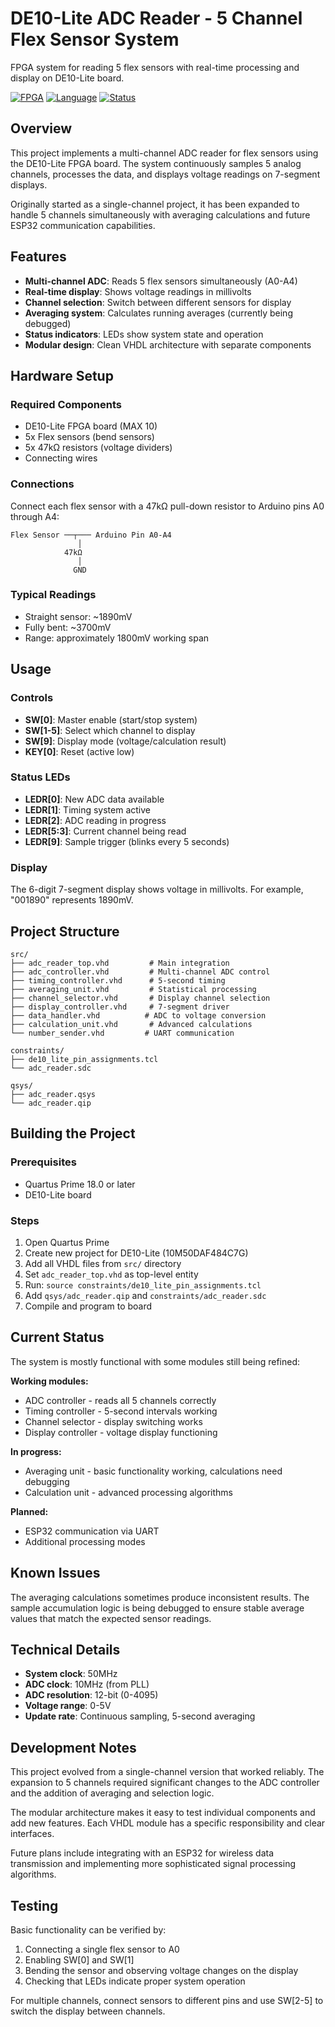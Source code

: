 # DE10-Lite ADC Reader - 5 Channel Flex Sensor System

FPGA system for reading 5 flex sensors with real-time processing and display on DE10-Lite board.

[![FPGA](https://img.shields.io/badge/FPGA-DE10--Lite-blue.svg)]()
[![Language](https://img.shields.io/badge/Language-VHDL-orange.svg)]()
[![Status](https://img.shields.io/badge/Status-Working-green.svg)]()

## Overview

This project implements a multi-channel ADC reader for flex sensors using the DE10-Lite FPGA board. The system continuously samples 5 analog channels, processes the data, and displays voltage readings on 7-segment displays.

Originally started as a single-channel project, it has been expanded to handle 5 channels simultaneously with averaging calculations and future ESP32 communication capabilities.

## Features

- **Multi-channel ADC**: Reads 5 flex sensors simultaneously (A0-A4)
- **Real-time display**: Shows voltage readings in millivolts
- **Channel selection**: Switch between different sensors for display
- **Averaging system**: Calculates running averages (currently being debugged)
- **Status indicators**: LEDs show system state and operation
- **Modular design**: Clean VHDL architecture with separate components

## Hardware Setup

### Required Components
- DE10-Lite FPGA board (MAX 10)
- 5x Flex sensors (bend sensors)
- 5x 47kΩ resistors (voltage dividers)
- Connecting wires

### Connections
Connect each flex sensor with a 47kΩ pull-down resistor to Arduino pins A0 through A4:

```
Flex Sensor ──┬─── Arduino Pin A0-A4
               │
            47kΩ
               │
              GND
```

### Typical Readings
- Straight sensor: ~1890mV
- Fully bent: ~3700mV
- Range: approximately 1800mV working span

## Usage

### Controls
- **SW[0]**: Master enable (start/stop system)
- **SW[1-5]**: Select which channel to display
- **SW[9]**: Display mode (voltage/calculation result)
- **KEY[0]**: Reset (active low)

### Status LEDs
- **LEDR[0]**: New ADC data available
- **LEDR[1]**: Timing system active
- **LEDR[2]**: ADC reading in progress
- **LEDR[5:3]**: Current channel being read
- **LEDR[9]**: Sample trigger (blinks every 5 seconds)

### Display
The 6-digit 7-segment display shows voltage in millivolts. For example, "001890" represents 1890mV.

## Project Structure

```
src/
├── adc_reader_top.vhd         # Main integration
├── adc_controller.vhd         # Multi-channel ADC control
├── timing_controller.vhd      # 5-second timing
├── averaging_unit.vhd         # Statistical processing
├── channel_selector.vhd       # Display channel selection
├── display_controller.vhd     # 7-segment driver
├── data_handler.vhd          # ADC to voltage conversion
├── calculation_unit.vhd       # Advanced calculations
└── number_sender.vhd         # UART communication

constraints/
├── de10_lite_pin_assignments.tcl
└── adc_reader.sdc

qsys/
├── adc_reader.qsys
└── adc_reader.qip
```

## Building the Project

### Prerequisites
- Quartus Prime 18.0 or later
- DE10-Lite board

### Steps
1. Open Quartus Prime
2. Create new project for DE10-Lite (10M50DAF484C7G)
3. Add all VHDL files from `src/` directory
4. Set `adc_reader_top.vhd` as top-level entity
5. Run: `source constraints/de10_lite_pin_assignments.tcl`
6. Add `qsys/adc_reader.qip` and `constraints/adc_reader.sdc`
7. Compile and program to board

## Current Status

The system is mostly functional with some modules still being refined:

**Working modules:**
- ADC controller - reads all 5 channels correctly
- Timing controller - 5-second intervals working
- Channel selector - display switching works
- Display controller - voltage display functioning

**In progress:**
- Averaging unit - basic functionality working, calculations need debugging
- Calculation unit - advanced processing algorithms

**Planned:**
- ESP32 communication via UART
- Additional processing modes

## Known Issues

The averaging calculations sometimes produce inconsistent results. The sample accumulation logic is being debugged to ensure stable average values that match the expected sensor readings.

## Technical Details

- **System clock**: 50MHz
- **ADC clock**: 10MHz (from PLL)
- **ADC resolution**: 12-bit (0-4095)
- **Voltage range**: 0-5V
- **Update rate**: Continuous sampling, 5-second averaging

## Development Notes

This project evolved from a single-channel version that worked reliably. The expansion to 5 channels required significant changes to the ADC controller and the addition of averaging and selection logic.

The modular architecture makes it easy to test individual components and add new features. Each VHDL module has a specific responsibility and clear interfaces.

Future plans include integrating with an ESP32 for wireless data transmission and implementing more sophisticated signal processing algorithms.

## Testing

Basic functionality can be verified by:
1. Connecting a single flex sensor to A0
2. Enabling SW[0] and SW[1]
3. Bending the sensor and observing voltage changes on the display
4. Checking that LEDs indicate proper system operation

For multiple channels, connect sensors to different pins and use SW[2-5] to switch the display between channels.